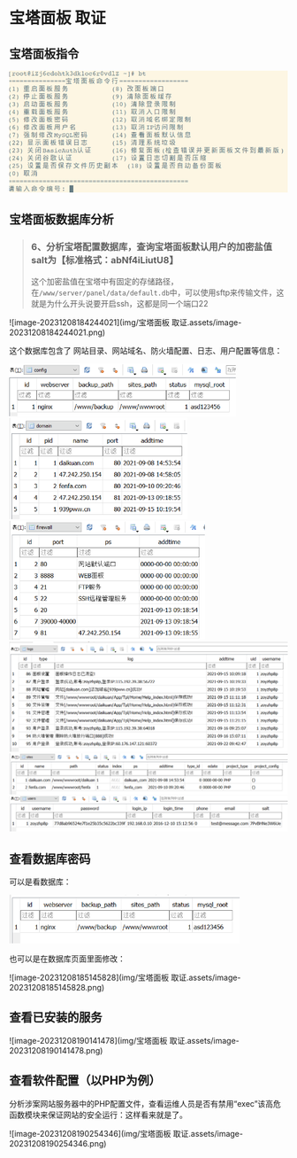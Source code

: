 # 宝塔面板 取证

## 宝塔面板指令

<img src="img/宝塔面板 取证.assets/image-20231208184456503.png" alt="image-20231208184456503" style="zoom:67%;" />



## 宝塔面板数据库分析

> ### 6、分析宝塔配置数据库，查询宝塔面板默认用户的加密盐值salt为【标准格式：abNf4iLiutU8】
>
> 这个加密盐值在宝塔中有固定的存储路径，在`/www/server/panel/data/default.db`中，可以使用sftp来传输文件，这就是为什么开头说要开启ssh，这都是同一个端口22

![image-20231208184244021](img/宝塔面板 取证.assets/image-20231208184244021.png)

这个数据库包含了 网站目录、网站域名、防火墙配置、日志、用户配置等信息：

<img src="img/宝塔面板 取证.assets/image-20231208184814551.png" alt="image-20231208184814551" style="zoom:67%;" />

<img src="img/宝塔面板 取证.assets/image-20231208184828717.png" alt="image-20231208184828717" style="zoom:67%;" />

<img src="img/宝塔面板 取证.assets/image-20231208184845240.png" alt="image-20231208184845240" style="zoom:67%;" />

<img src="img/宝塔面板 取证.assets/image-20231208184901650.png" alt="image-20231208184901650" style="zoom:67%;" />

<img src="img/宝塔面板 取证.assets/image-20231208184918491.png" alt="image-20231208184918491" style="zoom:67%;" />

<img src="img/宝塔面板 取证.assets/image-20231208184942826.png" alt="image-20231208184942826" style="zoom:67%;" />

## 查看数据库密码

可以是看数据库：

<img src="img/宝塔面板 取证.assets/image-20231208185055533.png" alt="image-20231208185055533" style="zoom:67%;" />

也可以是在数据库页面里面修改：

![image-20231208185145828](img/宝塔面板 取证.assets/image-20231208185145828.png)

## 查看已安装的服务

![image-20231208190141478](img/宝塔面板 取证.assets/image-20231208190141478.png)

## 查看软件配置（以PHP为例）

分析涉案网站服务器中的PHP配置文件，查看运维人员是否有禁用“exec”该高危函数模块来保证网站的安全运行：这样看来就是了。

![image-20231208190254346](img/宝塔面板 取证.assets/image-20231208190254346.png)